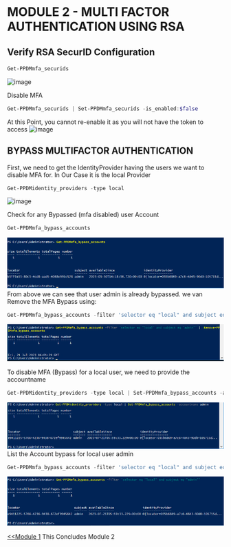 # MODULE 2 - MULTI FACTOR AUTHENTICATION USING RSA

## Verify RSA SecurID Configuration

```Powershell
Get-PPDMmfa_securids
```

![image](https://github.com/dell-democenter/dell-democenter.github.io/assets/8255007/64ef92d2-132d-494c-8e47-43e85bb4f107)

Disable MFA

```Powershell
Get-PPDMmfa_securids | Set-PPDMmfa_securids -is_enabled:$false
```

At this Point, you cannot re-enable it as you will not have the token to access
![image](https://github.com/dell-democenter/dell-democenter.github.io/assets/8255007/e2cadbda-0454-40fb-a9a4-f693928ce1f7)

## BYPASS MULTIFACTOR AUTHENTICATION

First, we need to get the IdentityProvider having the users we want to disable MFA for.
In Our Case it is the local Provider

```Powershell
Get-PPDMidentity_providers -type local
```

![image](https://github.com/dell-democenter/dell-democenter.github.io/assets/8255007/c6347849-ecca-46db-b111-9cb9258e621f)

Check for any Bypassed (mfa disabled) user Account

```Powershell
Get-PPDMmfa_bypass_accounts
```

![Alt text](image-5.png)
From above we can see that user admin is already bypassed. we van Remove the MFA Bypass using:

```Powershell
Get-PPDMmfa_bypass_accounts -filter 'selector eq "local" and subject eq "admin"' |  Remove-PPDMmfa_bypass_accounts
```

![Alt text](image-2.png)

To disable MFA (Bypass) for a local user, we need to provide the accountname 

```Powershell
Get-PPDMidentity_providers -type local | Set-PPDMmfa_bypass_accounts -accountname admin
```

![Alt text](image.png)
List the Account bypass for local user admin  

```Powershell
Get-PPDMmfa_bypass_accounts -filter 'selector eq "local" and subject eq "admin"'
```

![Alt text](image-1.png)

 [<<Module 1](./Module_1.md) This Concludes Module 2




